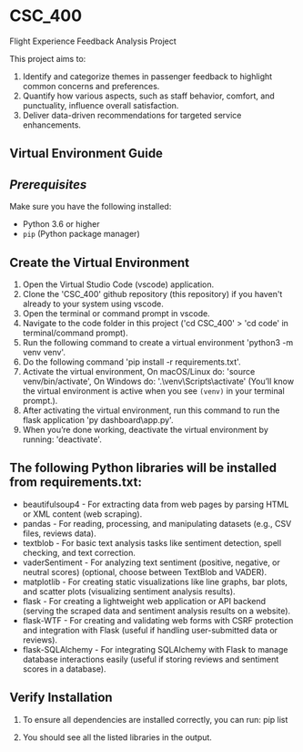 # CSC_400
Flight Experience Feedback Analysis Project

This project aims to:
  1.  Identify and categorize themes in passenger feedback to highlight common concerns and preferences.
  2.  Quantify how various aspects, such as staff behavior, comfort, and punctuality, influence overall satisfaction.
  3.  Deliver data-driven recommendations for targeted service enhancements.

## Virtual Environment Guide

## *****Prerequisites*****

Make sure you have the following installed:
- Python 3.6 or higher
- `pip` (Python package manager)

## Create the Virtual Environment

1. Open the Virtual Studio Code (vscode) application.
2. Clone the 'CSC_400' github repository (this repository) if you haven't already to your system using vscode.
3. Open the terminal or command prompt in vscode.
4. Navigate to the code folder in this project ('cd CSC_400' > 'cd code' in terminal/command prompt).
5. Run the following command to create a virtual environment 'python3 -m venv venv'.
6. Do the following command 'pip install -r requirements.txt'.
7. Activate the virtual environment, On macOS/Linux do: 'source venv/bin/activate', On Windows do: '.\venv\Scripts\activate' (You’ll know the virtual environment is active when you see `(venv)` in your terminal prompt.).
8. After activating the virtual environment, run this command to run the flask application 'py dashboard\app.py'.
9. When you’re done working, deactivate the virtual environment by running: 'deactivate'.

## The following Python libraries will be installed from requirements.txt:
- beautifulsoup4 - For extracting data from web pages by parsing HTML or XML content (web scraping).
- pandas - For reading, processing, and manipulating datasets (e.g., CSV files, reviews data).
- textblob - For basic text analysis tasks like sentiment detection, spell checking, and text correction.
- vaderSentiment - For analyzing text sentiment (positive, negative, or neutral scores) (optional, choose between TextBlob and VADER).
- matplotlib - For creating static visualizations like line graphs, bar plots, and scatter plots (visualizing sentiment analysis results).
- flask - For creating a lightweight web application or API backend (serving the scraped data and sentiment analysis results on a website).
- flask-WTF - For creating and validating web forms with CSRF protection and integration with Flask (useful if handling user-submitted data or reviews).
- flask-SQLAlchemy - For integrating SQLAlchemy with Flask to manage database interactions easily (useful if storing reviews and sentiment scores in a database).


## Verify Installation
1. To ensure all dependencies are installed correctly, you can run:
pip list

2. You should see all the listed libraries in the output.
